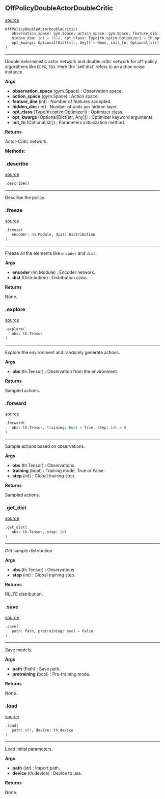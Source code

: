 #


## OffPolicyDoubleActorDoubleCritic
[source](https://github.com/RLE-Foundation/rllte/blob/main/rllte/xploit/policy/off_policy_double_actor_double_critic.py/#L41)
```python 
OffPolicyDoubleActorDoubleCritic(
   observation_space: gym.Space, action_space: gym.Space, feature_dim: int = 64,
   hidden_dim: int = 1024, opt_class: Type[th.optim.Optimizer] = th.optim.Adam,
   opt_kwargs: Optional[Dict[str, Any]] = None, init_fn: Optional[str] = None
)
```


---
Double deterministic actor network and double critic network for off-policy algortithms like `DDPG`, `TD3`.
Here the 'self.dist' refers to an action noise instance.


**Args**

* **observation_space** (gym.Space) : Observation space.
* **action_space** (gym.Space) : Action space.
* **feature_dim** (int) : Number of features accepted.
* **hidden_dim** (int) : Number of units per hidden layer.
* **opt_class** (Type[th.optim.Optimizer]) : Optimizer class.
* **opt_kwargs** (Optional[Dict[str, Any]]) : Optimizer keyword arguments.
* **init_fn** (Optional[str]) : Parameters initialization method.


**Returns**

Actor-Critic network.


**Methods:**


### .describe
[source](https://github.com/RLE-Foundation/rllte/blob/main/rllte/xploit/policy/off_policy_double_actor_double_critic.py/#L94)
```python
.describe()
```

---
Describe the policy.

### .freeze
[source](https://github.com/RLE-Foundation/rllte/blob/main/rllte/xploit/policy/off_policy_double_actor_double_critic.py/#L109)
```python
.freeze(
   encoder: nn.Module, dist: Distribution
)
```

---
Freeze all the elements like `encoder` and `dist`.


**Args**

* **encoder** (nn.Module) : Encoder network.
* **dist** (Distribution) : Distribution class.


**Returns**

None.

### .explore
[source](https://github.com/RLE-Foundation/rllte/blob/main/rllte/xploit/policy/off_policy_double_actor_double_critic.py/#L135)
```python
.explore(
   obs: th.Tensor
)
```

---
Explore the environment and randomly generate actions.


**Args**

* **obs** (th.Tensor) : Observation from the environment.


**Returns**

Sampled actions.

### .forward
[source](https://github.com/RLE-Foundation/rllte/blob/main/rllte/xploit/policy/off_policy_double_actor_double_critic.py/#L146)
```python
.forward(
   obs: th.Tensor, training: bool = True, step: int = 0
)
```

---
Sample actions based on observations.


**Args**

* **obs** (th.Tensor) : Observations.
* **training** (bool) : Training mode, True or False.
* **step** (int) : Global training step.


**Returns**

Sampled actions.

### .get_dist
[source](https://github.com/RLE-Foundation/rllte/blob/main/rllte/xploit/policy/off_policy_double_actor_double_critic.py/#L167)
```python
.get_dist(
   obs: th.Tensor, step: int
)
```

---
Get sample distribution.


**Args**

* **obs** (th.Tensor) : Observations.
* **step** (int) : Global training step.


**Returns**

RLLTE distribution.

### .save
[source](https://github.com/RLE-Foundation/rllte/blob/main/rllte/xploit/policy/off_policy_double_actor_double_critic.py/#L184)
```python
.save(
   path: Path, pretraining: bool = False
)
```

---
Save models.


**Args**

* **path** (Path) : Save path.
* **pretraining** (bool) : Pre-training mode.


**Returns**

None.

### .load
[source](https://github.com/RLE-Foundation/rllte/blob/main/rllte/xploit/policy/off_policy_double_actor_double_critic.py/#L200)
```python
.load(
   path: str, device: th.device
)
```

---
Load initial parameters.


**Args**

* **path** (str) : Import path.
* **device** (th.device) : Device to use.


**Returns**

None.
